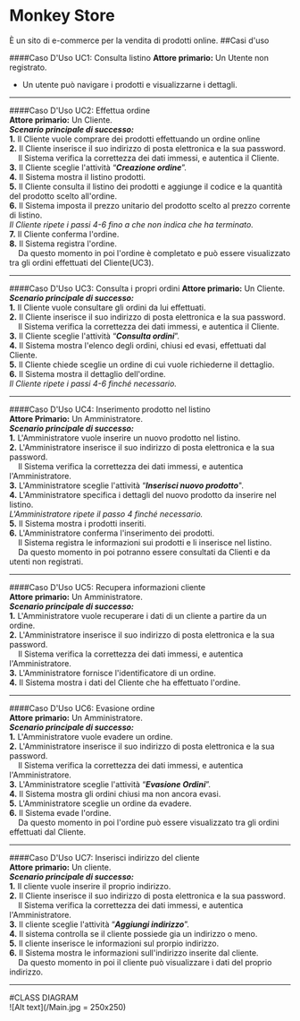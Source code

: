 # Monkey Store
È un sito di e-commerce per la vendita di prodotti online.
##Casi d'uso

####Caso D'Uso UC1: Consulta listino
**Attore primario:** Un Utente non registrato.  
+ Un utente può navigare i prodotti e visualizzarne i dettagli.  

_ _ _ _ _
####Caso D'Uso UC2: Effettua ordine  
**Attore primario:** Un Cliente.  
**_Scenario principale di successo:_**  
**1.** Il Cliente vuole comprare dei prodotti effettuando un ordine online  
**2.** Il Cliente inserisce il suo indirizzo di posta elettronica e la sua password.  
&nbsp;&nbsp;&nbsp;&nbsp;Il Sistema verifica la correttezza dei dati immessi, e autentica il Cliente.   
**3.** Il Cliente sceglie l'attività “**_Creazione ordine_**”.  
**4.** Il Sistema mostra il listino prodotti.  
**5.** Il Cliente consulta il listino dei prodotti e aggiunge il codice e la quantità del prodotto scelto all'ordine.  
**6.** Il Sistema imposta il prezzo unitario del prodotto scelto al prezzo corrente di listino.  
_Il Cliente ripete i passi 4-6 fino a che non indica che ha terminato._  
**7.** Il Cliente conferma l'ordine.  
**8.** Il Sistema registra l'ordine.  
&nbsp;&nbsp;&nbsp;&nbsp;Da questo momento in poi l'ordine è completato e può essere visualizzato tra gli ordini  effettuati del Cliente(UC3). 

_ _ _ _ _
####Caso D'Uso UC3: Consulta i propri ordini 
**Attore primario:** Un Cliente.   
**_Scenario principale di successo:_**  
**1.** Il Cliente vuole consultare gli ordini da lui effettuati.  
**2.** Il Cliente inserisce il suo indirizzo di posta elettronica e la sua password.  
&nbsp;&nbsp;&nbsp;&nbsp;Il Sistema verifica la correttezza dei dati immessi, e autentica il Cliente.  
**3.** Il Cliente sceglie l'attività “**_Consulta ordini_**”.  
**4.** Il Sistema mostra l'elenco degli ordini, chiusi ed evasi, effettuati dal Cliente.  
**5.** Il Cliente chiede sceglie un ordine di cui vuole richiederne il dettaglio.  
**6.** Il Sistema mostra il dettaglio dell'ordine.  
_Il Cliente ripete i passi 4-6 finché necessario._  

_ _ _ _ _
####Caso D'Uso UC4: Inserimento prodotto nel listino  
**Attore Primario:** Un Amministratore.  
**_Scenario principale di successo:_**  
**1.** L'Amministratore vuole inserire un nuovo prodotto nel listino.  
**2.** L'Amministratore inserisce il suo indirizzo di posta elettronica e la sua password.  
&nbsp;&nbsp;&nbsp;&nbsp;Il Sistema verifica la correttezza dei dati immessi, e autentica l'Amministratore.  
**3.** L'Amministratore sceglie l'attività “**_Inserisci nuovo prodotto_**".  
**4.** L'Amministratore specifica i dettagli del nuovo prodotto da inserire nel listino.   
_L'Amministratore ripete il passo 4 finché necessario._  
**5.** Il Sistema mostra i prodotti inseriti.  
**6.** L'Amministratore conferma l'inserimento dei prodotti.  
&nbsp;&nbsp;&nbsp;&nbsp;Il Sistema registra le informazioni sui prodotti e li inserisce nel listino.  
&nbsp;&nbsp;&nbsp;&nbsp;Da questo momento in poi potranno essere consultati da Clienti e da utenti non registrati.

_ _ _ _ _
####Caso D'Uso UC5: Recupera informazioni cliente  
**Attore primario:** Un Amministratore.  
**_Scenario principale di successo:_**  
**1.** L'Amministratore vuole recuperare i dati di un cliente a partire da un ordine.  
**2.** L'Amministratore inserisce il suo indirizzo di posta elettronica e la sua password.  
&nbsp;&nbsp;&nbsp;&nbsp;Il Sistema verifica la correttezza dei dati immessi, e autentica l'Amministratore.  
**3.** L'Amministratore fornisce l'identificatore di un ordine.  
**4.** Il Sistema mostra i dati del Cliente che ha effettuato l'ordine.  

_ _ _ _ _
####Caso D'Uso UC6: Evasione ordine  
**Attore primario:** Un Amministratore.  
**_Scenario principale di successo:_**  
**1.** L'Amministratore vuole evadere un ordine.  
**2.** L'Amministratore inserisce il suo indirizzo di posta elettronica e la sua password.  
&nbsp;&nbsp;&nbsp;&nbsp;Il Sistema verifica la correttezza dei dati immessi, e autentica l'Amministratore.  
**3.** L'Amministratore sceglie l'attività “**_Evasione Ordini_**”.  
**4.** Il Sistema mostra gli ordini chiusi ma non ancora evasi.  
**5.** L'Amministratore sceglie un ordine da evadere.  
**6.** Il Sistema evade l'ordine.  
&nbsp;&nbsp;&nbsp;&nbsp;Da questo momento in poi l'ordine può essere visualizzato tra gli ordini effettuati dal Cliente. 

_ _ _ _ _
####Caso D'Uso UC7: Inserisci indirizzo del cliente  
**Attore primario:** Un cliente.  
**_Scenario principale di successo:_**  
**1.** Il cliente vuole inserire il proprio indirizzo.    
**2.** Il Cliente inserisce il suo indirizzo di posta elettronica e la sua password.  
&nbsp;&nbsp;&nbsp;&nbsp;Il Sistema verifica la correttezza dei dati immessi, e autentica l'Amministratore.  
**3.** Il cliente sceglie l'attività “**_Aggiungi indirizzo_**”.  
**4.** Il sistema controlla se il cliente possiede gia un indirizzo o meno.  
**5.** Il cliente inserisce le informazioni sul prorpio indirizzo.  
**6.** Il Sistema mostra le informazioni sull'indirizzo inserite dal cliente.   
&nbsp;&nbsp;&nbsp;&nbsp;Da questo momento in poi il cliente può visualizzare i dati del proprio indirizzo. 

_ _ _ _ _
#CLASS DIAGRAM    
![Alt text](/Main.jpg = 250x250)
